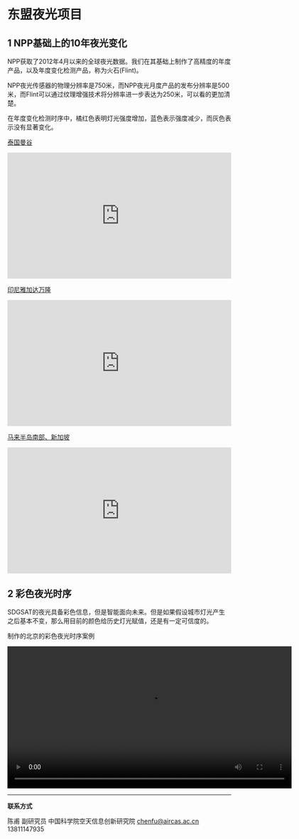 # 东盟夜光项目

## 1 NPP基础上的10年夜光变化

NPP获取了2012年4月以来的全球夜光数据。我们在其基础上制作了高精度的年度产品，以及年度变化检测产品，称为火石(Flint)。

NPP夜光传感器的物理分辨率是750米，而NPP夜光月度产品的发布分辨率是500米，而Flint可以通过纹理增强技术将分辨率进一步表达为250米，可以看的更加清楚。

在年度变化检测时序中，橘红色表明灯光强度增加，蓝色表示强度减少，而灰色表示没有显著变化。

[泰国曼谷](https://streamja.com/roQ4p)

<div style="width:100%;height:0px;position:relative;padding-bottom:56.327%;"><iframe src="https://streamja.com/embed/roQ4p" frameborder="0" width="100%" height="100%" allowfullscreen style="width:100%;height:100%;position:absolute;"></iframe></div>

[印尼雅加达万隆](https://streamja.com/5qwpJ)

<div style="width:100%;height:0px;position:relative;padding-bottom:56.327%;"><iframe src="https://streamja.com/embed/5qwpJ" frameborder="0" width="100%" height="100%" allowfullscreen style="width:100%;height:100%;position:absolute;"></iframe></div>

[马来半岛南部、新加坡](https://streamja.com/qLQ4Q)

<div style="width:100%;height:0px;position:relative;padding-bottom:56.327%;"><iframe src="https://streamja.com/embed/qLQ4Q" frameborder="0" width="100%" height="100%" allowfullscreen style="width:100%;height:100%;position:absolute;"></iframe></div>

## 2 彩色夜光时序

SDGSAT的夜光具备彩色信息，但是智能面向未来。但是如果假设城市灯光产生之后基本不变，那么用目前的颜色给历史灯光赋值，还是有一定可信度的。

制作的北京的彩色夜光时序案例

<center>
<video width="640" controls="controls" loop="loop" autoplay="autoplay">
  <source src="https://pixelknife.github.io/product/npp_color2.mp4" type="video/mp4" />
Your browser does not support the video tag.
</video>
</center>

---



**联系方式**

陈甫 副研究员
中国科学院空天信息创新研究院
chenfu@aircas.ac.cn
13811147935